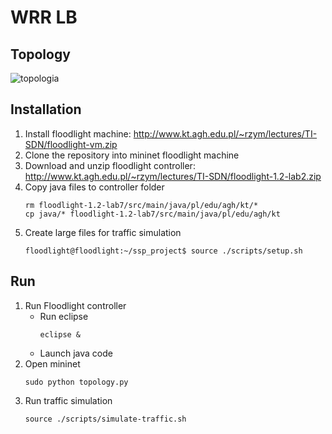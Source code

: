 # WRR LB

## Topology

![topologia](https://github.com/user-attachments/assets/5128c0a8-fb29-4e17-b0a2-27d039dc9efc)



## Installation
1. Install floodlight machine: http://www.kt.agh.edu.pl/~rzym/lectures/TI-SDN/floodlight-vm.zip
1. Clone the repository into mininet floodlight machine
1. Download and unzip floodlight controller: http://www.kt.agh.edu.pl/~rzym/lectures/TI-SDN/floodlight-1.2-lab2.zip
1. Copy java files to controller folder
    ```console
    rm floodlight-1.2-lab7/src/main/java/pl/edu/agh/kt/*
    cp java/* floodlight-1.2-lab7/src/main/java/pl/edu/agh/kt
    ```
1. Create large files for traffic simulation
    ```console
    floodlight@floodlight:~/ssp_project$ source ./scripts/setup.sh
    ```

## Run 
1. Run Floodlight controller
    - Run eclipse
        ```console
        eclipse &
        ```
    - Launch java code
1. Open mininet
    ```console
    sudo python topology.py
    ```
1. Run traffic simulation
    ```console
    source ./scripts/simulate-traffic.sh
    ```
